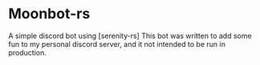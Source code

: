 # Moonbot-rs

A simple discord bot using [serenity-rs]
This bot was written to add some fun to my personal discord server, and it not intended to be run in production.
